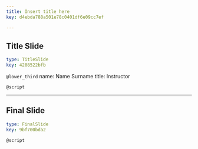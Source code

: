 ```yaml
---
title: Insert title here
key: d4ebda788a501e78c0401df6e09cc7ef

---
```

## Title Slide

```yaml
type: TitleSlide
key: 4208522bfb
```





`@lower_third`
name: Name Surname
title: Instructor

`@script`




---
## Final Slide

```yaml
type: FinalSlide
key: 9bf700bda2
```






`@script`



